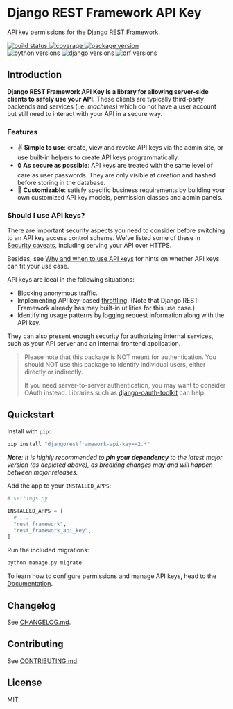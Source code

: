 # Django REST Framework API Key

API key permissions for the [Django REST Framework](https://www.django-rest-framework.org).

<div>
  <a href="https://dev.azure.com/florimondmanca/public/_build/latest?definitionId=7&branchName=master">
      <img src="https://dev.azure.com/florimondmanca/public/_apis/build/status/florimondmanca.djangorestframework-api-key?branchName=master" alt="build status"/>
  </a>
  <a href="https://codecov.io/gh/florimondmanca/djangorestframework-api-key">
      <img src="https://codecov.io/gh/florimondmanca/djangorestframework-api-key/branch/master/graph/badge.svg" alt="coverage">
  </a>
  <a href="https://pypi.org/project/djangorestframework-api-key">
      <img src="https://badge.fury.io/py/djangorestframework-api-key.svg" alt="package version"/>
  </a>
</div>
<div>
  <img src="https://img.shields.io/pypi/pyversions/djangorestframework-api-key.svg" alt="python versions"/>
  <img src="https://img.shields.io/pypi/djversions/djangorestframework-api-key.svg?colorB=44b78b" alt="django versions"/>
  <img src="https://img.shields.io/badge/drf-3.8+-7f2d2d.svg" alt="drf versions"/>
</div>

## Introduction

**Django REST Framework API Key is a library for allowing server-side clients to safely use your API.** These clients are typically third-party backends and services (i.e. _machines_) which do not have a user account but still need to interact with your API in a secure way.

### Features

- ✌️ **Simple to use**: create, view and revoke API keys via the admin site, or use built-in helpers to create API keys programmatically.
- 🔒 **As secure as possible**: API keys are treated with the same level of care as user passwords. They are only visible at creation and hashed before storing in the database.
- 🎨 **Customizable**: satisfy specific business requirements by building your own customized API key models, permission classes and admin panels.

### Should I use API keys?

There are important security aspects you need to consider before switching to an API key access control scheme. We've listed some of these in [Security caveats](docs/security.md#caveats), including serving your API over HTTPS.

Besides, see [Why and when to use API keys](https://cloud.google.com/endpoints/docs/openapi/when-why-api-key#top_of_page) for hints on whether API keys can fit your use case.

API keys are ideal in the following situations:

- Blocking anonymous traffic.
- Implementing API key-based [throttling](https://www.django-rest-framework.org/api-guide/throttling/). (Note that Django REST Framework already has may built-in utilities for this use case.)
- Identifying usage patterns by logging request information along with the API key.

They can also present enough security for authorizing internal services, such as your API server and an internal frontend application.

> Please note that this package is NOT meant for authentication. You should NOT use this package to identify individual users, either directly or indirectly.
>
> If you need server-to-server authentication, you may want to consider OAuth instead. Libraries such as [django-oauth-toolkit](https://django-oauth-toolkit.readthedocs.io/en/latest/index.html) can help.

## Quickstart

Install with `pip`:

```bash
pip install "djangorestframework-api-key==2.*"
```

_**Note**: It is highly recommended to **pin your dependency** to the latest major version (as depicted above), as breaking changes may and will happen between major releases._

Add the app to your `INSTALLED_APPS`:

```python
# settings.py

INSTALLED_APPS = [
  # ...
  "rest_framework",
  "rest_framework_api_key",
]
```

Run the included migrations:

```bash
python manage.py migrate
```

To learn how to configure permissions and manage API keys, head to the [Documentation](https://florimondmanca.github.io/djangorestframework-api-key).

## Changelog

See [CHANGELOG.md](https://github.com/florimondmanca/djangorestframework-api-key/tree/master/CHANGELOG.md).

## Contributing

See [CONTRIBUTING.md](https://github.com/florimondmanca/djangorestframework-api-key/tree/master/CONTRIBUTING.md).

## License

MIT
